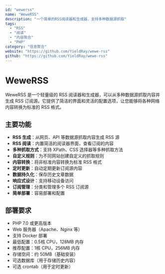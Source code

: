 ```yaml
---
id: "wewerss"
name: "WeweRSS"
description: "一个简单的RSS阅读器和生成器，支持多种数据源抓取"
tags:
  - "RSS"
  - "阅读"
  - "内容聚合"
  - "PHP"
category: "信息聚合"
website: "https://github.com/YieldRay/wewe-rss"
github: "https://github.com/YieldRay/wewe-rss"
---
```


# WeweRSS

WeweRSS 是一个轻量级的 RSS 阅读器和生成器，可以从多种数据源抓取内容并生成 RSS 订阅源。它提供了简洁的界面和灵活的配置选项，让您能够将各种网络内容转换为标准的 RSS 格式。

## 主要功能

- **RSS 生成**：从网页、API 等数据源抓取内容生成 RSS 源
- **RSS 阅读**：内置简洁的阅读器界面，查看订阅的内容
- **多种抓取方式**：支持 XPath、CSS 选择器等多种抓取方法
- **自定义规则**：为不同网站创建自定义的抓取规则
- **内容转换**：将非标准内容转换为标准 RSS 格式
- **定时更新**：自动定期更新订阅源内容
- **数据持久化**：保存历史文章数据
- **响应式设计**：支持移动设备访问
- **订阅管理**：分类和管理多个 RSS 订阅源
- **简单部署**：容易部署和配置

## 部署要求

- PHP 7.0 或更高版本
- Web 服务器（Apache、Nginx 等）
- 支持 Docker 部署
- 最低配置：0.5核 CPU，128MB 内存
- 推荐配置：1核 CPU，256MB 内存
- 存储空间：约 50MB（基础安装）
- 可选数据库（用于存储历史内容）
- 可选 crontab（用于定时更新） 